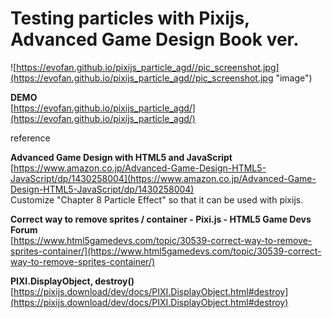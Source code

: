 # Testing particles with Pixijs, Advanced Game Design Book ver.  

![https://evofan.github.io/pixijs_particle_agd//pic_screenshot.jpg](https://evofan.github.io/pixijs_particle_agd//pic_screenshot.jpg "image")  

**DEMO**  
[https://evofan.github.io/pixijs_particle_agd/](https://evofan.github.io/pixijs_particle_agd/)  

reference  

**Advanced Game Design with HTML5 and JavaScript**  
[https://www.amazon.co.jp/Advanced-Game-Design-HTML5-JavaScript/dp/1430258004](https://www.amazon.co.jp/Advanced-Game-Design-HTML5-JavaScript/dp/1430258004)  
Customize "Chapter 8 Particle Effect" so that it can be used with pixijs.  

**Correct way to remove sprites / container - Pixi.js - HTML5 Game Devs Forum**  
[https://www.html5gamedevs.com/topic/30539-correct-way-to-remove-sprites-container/](https://www.html5gamedevs.com/topic/30539-correct-way-to-remove-sprites-container/)  

**PIXI.DisplayObject, destroy()**  
[https://pixijs.download/dev/docs/PIXI.DisplayObject.html#destroy](https://pixijs.download/dev/docs/PIXI.DisplayObject.html#destroy)  
